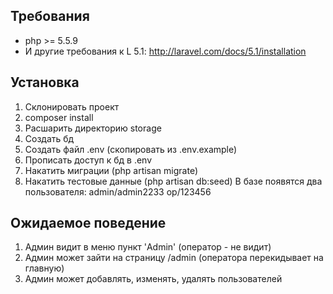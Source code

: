 ## Требования
- php >= 5.5.9
- И другие требования к L 5.1: http://laravel.com/docs/5.1/installation

## Установка

1. Склонировать проект
2. composer install
3. Расшарить директорию storage
4. Создать бд
5. Создать файл .env (скопировать из .env.example)
6. Прописать доступ к бд в .env
7. Накатить миграции (php artisan migrate)
8. Накатить тестовые данные (php artisan db:seed)
В базе появятся два пользователя:
admin/admin2233
op/123456

## Ожидаемое поведение

1. Админ видит в меню пункт 'Admin' (оператор - не видит)
2. Админ может зайти на страницу /admin (оператора перекидывает на главную)
3. Админ может добавлять, изменять, удалять пользователей